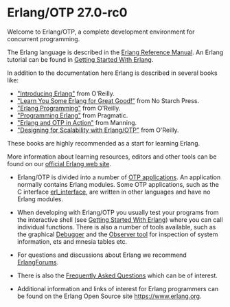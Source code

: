 # Erlang/OTP 27.0-rc0

Welcome to Erlang/OTP, a complete development environment for concurrent programming.

The Erlang language is described in the [Erlang Reference Manual](`p:system:reference_manual`). An Erlang tutorial can be found in [Getting Started With Erlang](`p:system:getting_started`).

In addition to the documentation here Erlang is described in several books like:

* ["Introducing Erlang"][1] from O'Reilly.
* ["Learn You Some Erlang for Great Good!"][2] from No Starch Press.
* ["Erlang Programming"][3] from O'Reilly.
* ["Programming Erlang"][4] from Pragmatic.
* ["Erlang and OTP in Action"][5] from Manning.
* ["Designing for Scalability with Erlang/OTP"][6] from O'Reilly.

These books are highly recommended as a start for learning Erlang.

More information about learning resources, editors and other tools can be found on our [official Erlang web site](https://erlang.org/community).

* Erlang/OTP is divided into a number of [OTP applications](`m:application`). An application normally contains Erlang modules. Some OTP applications, such as the C interface [erl\_interface](`p:erl_interface:index`), are written in other languages and have no Erlang modules.

* When developing with Erlang/OTP you usually test your programs from the interactive shell (see [Getting Started With Erlang](`p:system:getting_started`)) where you can call individual functions. There is also a number of tools available, such as the graphical [Debugger](`p:debugger/index.html`) and the [Observer tool](`p:observer:index`) for inspection of system information, ets and mnesia tables etc.
* For questions and discussions about Erlang we recommend [ErlangForums](https://erlangforums.com).
* There is also the [Frequently Asked Questions](https://www.erlang.org/faq/faq.html) which can be of interest.
* Additional information and links of interest for Erlang programmers can be found on the Erlang Open Source site https://www.erlang.org.

[1]: https://www.oreilly.com/library/view/introducing-erlang-2nd/9781491973363
[2]: https://www.nostarch.com/erlang
[3]: https://oreilly.com/catalog/9780596518189
[4]: https://www.pragprog.com/book/jaerlang2/programming-erlang
[5]: https://www.manning.com/logan
[6]: https://shop.oreilly.com/product/0636920024149.do

